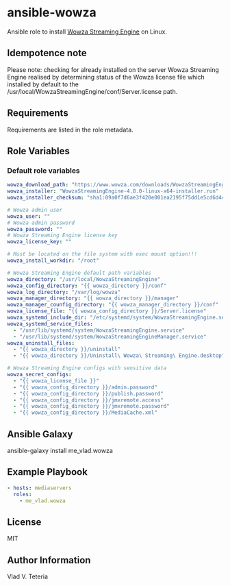 # ansible-wowza

Ansible role to install [Wowza Streaming Engine](https://www.wowza.com/products/streaming-engine) on Linux.

## Idempotence note

Please note: checking for already installed on the server Wowza Streaming Engine realised by determining status of the Wowza license file which installed by default to the /usr/local/WowzaStreamingEngine/conf/Server.license path.

## Requirements

Requirements are listed in the role metadata.

## Role Variables

### Default role variables

``` yaml
wowza_download_path: "https://www.wowza.com/downloads/WowzaStreamingEngine-4-8-0/"
wowza_installer: "WowzaStreamingEngine-4.8.0-linux-x64-installer.run"
wowza_installer_checksum: "sha1:09a0f7d6ae3f420e001ea2195f75dd1e5cd6d44a"

# Wowza admin user
wowza_user: ""
# Wowza admin password
wowza_password: ""
# Wowza Streaming Engine license key
wowza_license_key: ""

# Must be located on the file system with exec mount option!!!
wowza_install_workdir: "/root"

# Wowza Streaming Engine default path variables
wowza_directory: "/usr/local/WowzaStreamingEngine"
wowza_config_directory: "{{ wowza_directory }}/conf"
wowza_log_directory: "/var/log/wowza"
wowza_manager_directory: "{{ wowza_directory }}/manager"
wowza_manager_counfig_directory: "{{ wowza_manager_directory }}/conf"
wowza_license_file: "{{ wowza_config_directory }}/Server.license"
wowza_systemd_include_dir: "/etc/systemd/system/WowzaStreamingEngine.service.d"
wowza_systemd_service_files:
  - "/usr/lib/systemd/system/WowzaStreamingEngine.service"
  - "/usr/lib/systemd/system/WowzaStreamingEngineManager.service"
wowza_uninstall_files:
  - "{{ wowza_directory }}/uninstall"
  - "{{ wowza_directory }}/Uninstall\ Wowza\ Streaming\ Engine.desktop"

# Wowza Streaming Engine configs with sensitive data
wowza_secret_configs:
  - "{{ wowza_license_file }}"
  - "{{ wowza_config_directory }}/admin.password"
  - "{{ wowza_config_directory }}/publish.password"
  - "{{ wowza_config_directory }}/jmxremote.access"
  - "{{ wowza_config_directory }}/jmxremote.password"
  - "{{ wowza_config_directory }}/MediaCache.xml"
```

## Ansible Galaxy

ansible-galaxy install me_vlad.wowza


## Example Playbook

``` yaml
- hosts: mediaservers
  roles:
    - me_vlad.wowza
```

## License

MIT

## Author Information

Vlad V. Teteria
